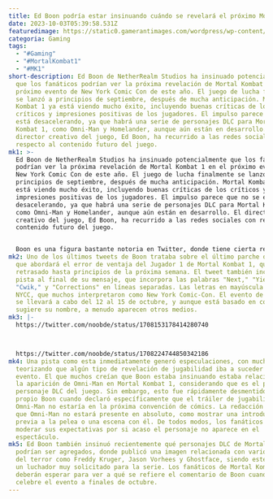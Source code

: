 ```yaml
---
title: Ed Boon podría estar insinuando cuándo se revelará el próximo Mortal Kombat 1.
date: 2023-10-03T05:39:58.531Z
featuredimage: https://static0.gamerantimages.com/wordpress/wp-content/uploads/2023/10/mortal-kombat-1-johnny-vs-johnny.jpg?q=50&fit=contain&w=1140&h=&dpr=1.5
categoria: Gaming
tags:
  - "#Gaming"
  - "#MortalKombat1"
  - "#MK1"
short-description: Ed Boon de NetherRealm Studios ha insinuado potencialmente
  que los fanáticos podrían ver la próxima revelación de Mortal Kombat 1 en el
  próximo evento de New York Comic Con de este año. El juego de lucha finalmente
  se lanzó a principios de septiembre, después de mucha anticipación. Mortal
  Kombat 1 ya está viendo mucho éxito, incluyendo buenas críticas de los
  críticos y impresiones positivas de los jugadores. El impulso parece que no se
  está desacelerando, ya que habrá una serie de personajes DLC para Mortal
  Kombat 1, como Omni-Man y Homelander, aunque aún están en desarrollo. El
  director creativo del juego, Ed Boon, ha recurrido a las redes sociales con
  respecto al contenido futuro del juego.
mk1: >-
  Ed Boon de NetherRealm Studios ha insinuado potencialmente que los fanáticos
  podrían ver la próxima revelación de Mortal Kombat 1 en el próximo evento de
  New York Comic Con de este año. El juego de lucha finalmente se lanzó a
  principios de septiembre, después de mucha anticipación. Mortal Kombat 1 ya
  está viendo mucho éxito, incluyendo buenas críticas de los críticos y
  impresiones positivas de los jugadores. El impulso parece que no se está
  desacelerando, ya que habrá una serie de personajes DLC para Mortal Kombat 1,
  como Omni-Man y Homelander, aunque aún están en desarrollo. El director
  creativo del juego, Ed Boon, ha recurrido a las redes sociales con respecto al
  contenido futuro del juego.


  Boon es una figura bastante notoria en Twitter, donde tiene cierta reputación por burlarse y provocar a los fanáticos en línea. Esto se puede ver en sus diversos tweets, que suelen contener pistas crípticas o jugar una broma a los fanáticos. Las últimas pistas de Boon no son diferentes, ya que reconoció un problema reciente que Mortal Kombat 1 ha experimentado, pero también lo relacionó potencialmente con cuándo será la próxima revelación.
mk2: Uno de los últimos tweets de Boon trataba sobre el último parche del juego
  que abordará el error de ventaja del Jugador 1 de Mortal Kombat 1, que se ha
  retrasado hasta principios de la próxima semana. El tweet también incluyó una
  pista al final de su mensaje, que incorpora las palabras "Next," "Yield,"
  "Cwik," y "Corrections" en líneas separadas. Las letras en mayúscula deletrean
  NYCC, que muchos interpretaron como New York Comic-Con. El evento de este año
  se llevará a cabo del 12 al 15 de octubre, y aunque está basado en cómics como
  sugiere su nombre, a menudo aparecen otros medios.
mk3: |-
  https://twitter.com/noobde/status/1708153178414280740



  https://twitter.com/noobde/status/1708224744850342186
mk4: Una pista como esta inmediatamente generó especulaciones, con muchos
  teorizando que algún tipo de revelación de jugabilidad iba a suceder en el
  evento. El que muchos creían que Boon estaba insinuando estaba relacionado con
  la aparición de Omni-Man en Mortal Kombat 1, considerando que es el primer
  personaje DLC del juego. Sin embargo, esto fue rápidamente desmentido por el
  propio Boon cuando declaró específicamente que el tráiler de jugabilidad de
  Omni-Man no estaría en la próxima convención de cómics. La redacción no dice
  que Omni-Man no estará presente en absoluto, como mostrar una introducción
  previa a la pelea o una escena con él. De todos modos, los fanáticos deberían
  moderar sus expectativas por si acaso el personaje no aparece en el
  espectáculo.
mk5: Ed Boon también insinuó recientemente qué personajes DLC de Mortal Kombat 1
  podrían ser agregados, donde publicó una imagen relacionada con varios íconos
  del terror como Freddy Kruger, Jason Vorhees y Ghostface, siendo este último
  un luchador muy solicitado para la serie. Los fanáticos de Mortal Kombat
  deberán esperar para ver a qué se refiere el comentario de Boon cuando se
  celebre el evento a finales de octubre.
---
```

